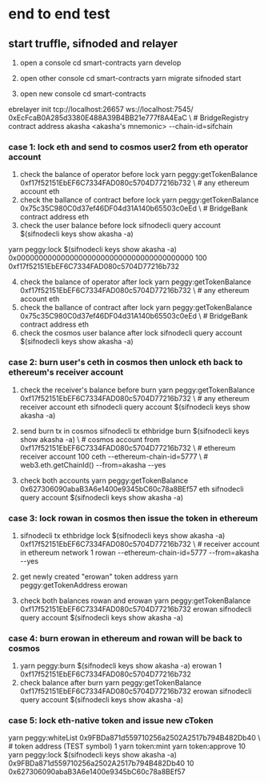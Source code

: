 
# end to end test
## start truffle, sifnoded and relayer
1. open a console
cd smart-contracts
yarn develop

2. open other console 
cd smart-contracts
yarn migrate
sifnoded start

1. open new console
cd smart-contracts

ebrelayer init tcp://localhost:26657 ws://localhost:7545/ \
0xEcFcaB0A285d3380E488A39B4BB21e777f8A4EaC \ # BridgeRegistry contract address
akasha <akasha's mnemonic> --chain-id=sifchain

### case 1: lock eth and send to cosmos user2 from eth operator account
1. check the balance of operator before lock
yarn peggy:getTokenBalance \
0xf17f52151EbEF6C7334FAD080c5704D77216b732  \ # any ethereum account
eth
2. check the ballance of contract before lock
yarn peggy:getTokenBalance \
0x75c35C980C0d37ef46DF04d31A140b65503c0eEd \ # BridgeBank contract address
eth
3. check the user balance before lock
sifnodecli query account $(sifnodecli keys show akasha -a)

yarn peggy:lock $(sifnodecli keys show akasha -a) 0x0000000000000000000000000000000000000000 100 0xf17f52151EbEF6C7334FAD080c5704D77216b732

4. check the balance of operator after lock
yarn peggy:getTokenBalance 0xf17f52151EbEF6C7334FAD080c5704D77216b732 \ # any ethereum account
eth
5. check the ballance of contract after lock
yarn peggy:getTokenBalance 0x75c35C980C0d37ef46DF04d31A140b65503c0eEd \ # BridgeBank contract address
eth
6. check the cosmos user balance after lock
sifnodecli query account $(sifnodecli keys show akasha -a)

### case 2: burn user's ceth in cosmos then unlock eth back to ethereum's receiver account
1. check the receiver's balance before burn
yarn peggy:getTokenBalance 0xf17f52151EbEF6C7334FAD080c5704D77216b732 \ # any ethereum receiver account
eth
sifnodecli query account $(sifnodecli keys show akasha -a)

2. send burn tx in cosmos
sifnodecli tx ethbridge burn $(sifnodecli keys show akasha -a) \ # cosmos account from
0xf17f52151EbEF6C7334FAD080c5704D77216b732 \ # ethereum receiver account
100 ceth --ethereum-chain-id=5777 \ # web3.eth.getChainId()
--from=akasha --yes

3. check both accounts
yarn peggy:getTokenBalance 0x627306090abaB3A6e1400e9345bC60c78a8BEf57 eth
sifnodecli query account $(sifnodecli keys show akasha -a)

### case 3: lock rowan in cosmos then issue the token in ethereum
1. sifnodecli tx ethbridge lock $(sifnodecli keys show akasha -a) 0xf17f52151EbEF6C7334FAD080c5704D77216b732 \ # receiver account in ethereum network
1 rowan --ethereum-chain-id=5777 --from=akasha --yes

2. get newly created "erowan" token address
yarn peggy:getTokenAddress erowan

3. check both balances rowan and erowan
yarn peggy:getTokenBalance 0xf17f52151EbEF6C7334FAD080c5704D77216b732 erowan
sifnodecli query account $(sifnodecli keys show akasha -a)

### case 4: burn erowan in ethereum and rowan will be back to cosmos
1. yarn peggy:burn $(sifnodecli keys show akasha -a) erowan 1 0xf17f52151EbEF6C7334FAD080c5704D77216b732
2. check balance after burn
yarn peggy:getTokenBalance 0xf17f52151EbEF6C7334FAD080c5704D77216b732 erowan
sifnodecli query account $(sifnodecli keys show akasha -a)

### case 5: lock eth-native token and issue new cToken
yarn peggy:whiteList 0x9FBDa871d559710256a2502A2517b794B482Db40 \ # token address (TEST symbol)
1
yarn token:mint
yarn token:approve 10
yarn peggy:lock $(sifnodecli keys show akasha -a) 0x9FBDa871d559710256a2502A2517b794B482Db40 10 0x627306090abaB3A6e1400e9345bC60c78a8BEf57